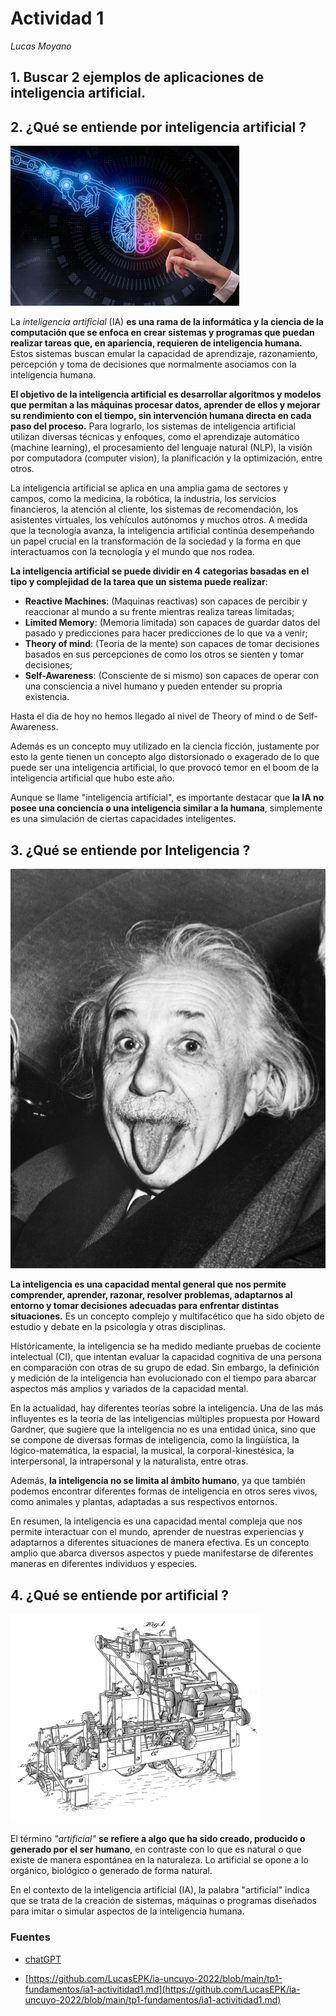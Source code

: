 # Actividad 1

*Lucas Moyano*

## 1. Buscar 2 ejemplos de aplicaciones de inteligencia artificial.

## 2. ¿Qué se entiende por inteligencia artificial ?

![](img/ai_picture.jpg)

La *inteligencia artificial* (IA) **es una rama de la informática y la ciencia de la computación que se enfoca en crear sistemas y programas que puedan realizar tareas que, en apariencia, requieren de inteligencia humana.** Estos sistemas buscan emular la capacidad de aprendizaje, razonamiento, percepción y toma de decisiones que normalmente asociamos con la inteligencia humana.

**El objetivo de la inteligencia artificial es desarrollar algoritmos y modelos que permitan a las máquinas procesar datos, aprender de ellos y mejorar su rendimiento con el tiempo, sin intervención humana directa en cada paso del proceso.** Para lograrlo, los sistemas de inteligencia artificial utilizan diversas técnicas y enfoques, como el aprendizaje automático (machine learning), el procesamiento del lenguaje natural (NLP), la visión por computadora (computer vision), la planificación y la optimización, entre otros.

La inteligencia artificial se aplica en una amplia gama de sectores y campos, como la medicina, la robótica, la industria, los servicios financieros, la atención al cliente, los sistemas de recomendación, los asistentes virtuales, los vehículos autónomos y muchos otros. A medida que la tecnología avanza, la inteligencia artificial continúa desempeñando un papel crucial en la transformación de la sociedad y la forma en que interactuamos con la tecnología y el mundo que nos rodea.

**La inteligencia artificial se puede dividir en 4 categorias basadas en el tipo y complejidad de la tarea que un sistema puede realizar**:
- **Reactive Machines**: (Maquinas reactivas) son capaces de percibir y reaccionar al mundo a su frente mientras realiza tareas limitadas;
- **Limited Memory**: (Memoria limitada) son capaces de guardar datos del pasado y predicciones para hacer predicciones de lo que va a venir;
- **Theory of mind**: (Teoria de la mente) son capaces de tomar decisiones basados en sus percepciones de como los otros se sienten y tomar decisiones;
- **Self-Awareness**: (Consciente de si mismo) son capaces de operar con una consciencia a nivel humano y pueden entender su propria existencia.

Hasta el dia de hoy no hemos llegado al nivel de Theory of mind o de Self-Awareness.

Además es un concepto muy utilizado en la ciencia ficción, justamente por esto la gente tienen un concepto algo distorsionado o exagerado de lo que puede ser una inteligencia artificial, lo que provocó temor en el boom de la inteligencia artificial que hubo este año.

Aunque se llame "inteligencia artificial", es importante destacar que **la IA no posee una conciencia o una inteligencia similar a la humana**, simplemente es una simulación de ciertas capacidades inteligentes.

## 3. ¿Qué se entiende por Inteligencia ?

![](img/albert_einstein.jpg)

**La inteligencia es una capacidad mental general que nos permite comprender, aprender, razonar, resolver problemas, adaptarnos al entorno y tomar decisiones adecuadas para enfrentar distintas situaciones.** Es un concepto complejo y multifacético que ha sido objeto de estudio y debate en la psicología y otras disciplinas.

Históricamente, la inteligencia se ha medido mediante pruebas de cociente intelectual (CI), que intentan evaluar la capacidad cognitiva de una persona en comparación con otras de su grupo de edad. Sin embargo, la definición y medición de la inteligencia han evolucionado con el tiempo para abarcar aspectos más amplios y variados de la capacidad mental.

En la actualidad, hay diferentes teorías sobre la inteligencia. Una de las más influyentes es la teoría de las inteligencias múltiples propuesta por Howard Gardner, que sugiere que la inteligencia no es una entidad única, sino que se compone de diversas formas de inteligencia, como la lingüística, la lógico-matemática, la espacial, la musical, la corporal-kinestésica, la interpersonal, la intrapersonal y la naturalista, entre otras.

Además, **la inteligencia no se limita al ámbito humano**, ya que también podemos encontrar diferentes formas de inteligencia en otros seres vivos, como animales y plantas, adaptadas a sus respectivos entornos.

En resumen, la inteligencia es una capacidad mental compleja que nos permite interactuar con el mundo, aprender de nuestras experiencias y adaptarnos a diferentes situaciones de manera efectiva. Es un concepto amplio que abarca diversos aspectos y puede manifestarse de diferentes maneras en diferentes individuos y especies.

## 4. ¿Qué se entiende por artificial ?

![](img/machine.png)

El término *"artificial"* **se refiere a algo que ha sido creado, producido o generado por el ser humano**, en contraste con lo que es natural o que existe de manera espontánea en la naturaleza. Lo artificial se opone a lo orgánico, biológico o generado de forma natural.

En el contexto de la inteligencia artificial (IA), la palabra "artificial" indica que se trata de la creación de sistemas, máquinas o programas diseñados para imitar o simular aspectos de la inteligencia humana.

### Fuentes

- [chatGPT](https://chat.openai.com/)

- [https://github.com/LucasEPK/ia-uncuyo-2022/blob/main/tp1-fundamentos/ia1-activitidad1.md](https://github.com/LucasEPK/ia-uncuyo-2022/blob/main/tp1-fundamentos/ia1-activitidad1.md)